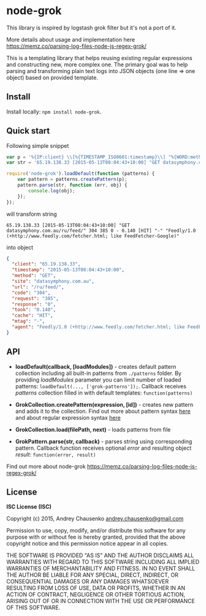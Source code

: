 # node-grok

This library is inspired by logstash grok filter but it's not a port of it.

More details about usage and implementation here https://memz.co/parsing-log-files-node-js-regex-grok/

This is a templating library that helps reusing existing regular expressions and constructing new, more complex one. The primary goal was to help parsing and transforming plain text logs into JSON objects (one line => one object) based on provided template. 

## Install
Install locally: `npm install node-grok`.

## Quick start
Following simple snippet
```javascript
var p = '%{IP:client} \\[%{TIMESTAMP_ISO8601:timestamp}\\] "%{WORD:method} %{URIHOST:site}%{URIPATHPARAM:url}" %{INT:code} %{INT:request} %{INT:response} - %{NUMBER:took} \\[%{DATA:cache}\\] "%{DATA:mtag}" "%{DATA:agent}"';
var str = '65.19.138.33 [2015-05-13T08:04:43+10:00] "GET datasymphony.com.au/ru/feed/" 304 385 0 - 0.140 [HIT] "-" "Feedly/1.0 (+http://www.feedly.com/fetcher.html; like FeedFetcher-Google)"\n';

require('node-grok').loadDefault(function (patterns) {
    var pattern = patterns.createPattern(p);
    pattern.parse(str, function (err, obj) {
        console.log(obj);
    });
});
```
will transform string
```
65.19.138.33 [2015-05-13T08:04:43+10:00] "GET datasymphony.com.au/ru/feed/" 304 385 0 - 0.140 [HIT] "-" "Feedly/1.0 (+http://www.feedly.com/fetcher.html; like FeedFetcher-Google)"
```
into object
```json
{
  "client": "65.19.138.33",
  "timestamp": "2015-05-13T08:04:43+10:00",
  "method": "GET",
  "site": "datasymphony.com.au",
  "url": "/ru/feed/",
  "code": "304",
  "request": "385",
  "response": "0",
  "took": "0.140",
  "cache": "HIT",
  "mtag": "-",
  "agent": "Feedly/1.0 (+http://www.feedly.com/fetcher.html; like FeedFetcher-Google)" 
}
```
## API
* **loadDefault(callback, [loadModules])** - creates default pattern collection including all built-in patterns from `./patterns` folder. By providing *loadModules* parameter you can limit number of loaded patterns: `loadDefault(..., ['grok-patterns']);`. Callback receives *patterns* collection filled in with default templates: `function(patterns)`

* **GrokCollection.createPattern(expression, [id])** - creates new pattern and adds it to the collection. Find out more about pattern syntax [here](http://logstash.net/docs/1.4.2/filters/grok) and about regular expression syntax [here](http://www.geocities.jp/kosako3/oniguruma/doc/RE.txt)

* **GrokCollection.load(filePath, next)** - loads patterns from file

* **GrokPattern.parse(str, callback)** - parses string using corresponding pattern. Callback function receives optional *error* and resulting object *result*: `function(error, result)`

Find out more about node-grok https://memz.co/parsing-log-files-node-js-regex-grok/ 

## License 
**ISC License (ISC)**

Copyright (c) 2015, Andrey Chausenko <andrey.chausenko@gmail.com>

Permission to use, copy, modify, and/or distribute this software for any
purpose with or without fee is hereby granted, provided that the above
copyright notice and this permission notice appear in all copies.

THE SOFTWARE IS PROVIDED "AS IS" AND THE AUTHOR DISCLAIMS ALL WARRANTIES
WITH REGARD TO THIS SOFTWARE INCLUDING ALL IMPLIED WARRANTIES OF
MERCHANTABILITY AND FITNESS. IN NO EVENT SHALL THE AUTHOR BE LIABLE FOR
ANY SPECIAL, DIRECT, INDIRECT, OR CONSEQUENTIAL DAMAGES OR ANY DAMAGES
WHATSOEVER RESULTING FROM LOSS OF USE, DATA OR PROFITS, WHETHER IN AN
ACTION OF CONTRACT, NEGLIGENCE OR OTHER TORTIOUS ACTION, ARISING OUT OF
OR IN CONNECTION WITH THE USE OR PERFORMANCE OF THIS SOFTWARE.
